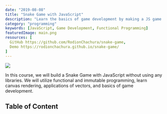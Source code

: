 ```yaml
---
date: "2019-08-08"
title: "Snake Game with JavaScript"
description: "Learn the basics of game development by making a JS game step by step"
category: "programming"
keywords: [JavaScript, Game Development, Functional Programming]
featuredImage: main.png
resources: [
  GitHub https://github.com/RodionChachura/snake-game,
  Demo https://rodionchachura.github.io/snake-game/
]
---
```


![](/main.png)

In this course, we will build a Snake Game with JavaScript without using any libraries. We will utilize functional and immutable programming, learn canvas rendering, applications of vectors, and basics of game development.

## Table of Content